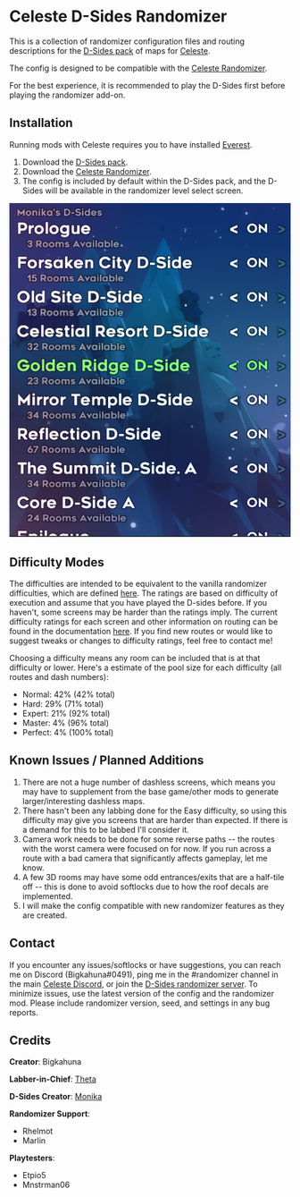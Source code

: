 Celeste D-Sides Randomizer
==========================
This is a collection of randomizer configuration files and routing descriptions for the [D-Sides pack](https://gamebanana.com/maps/202524) of maps for [Celeste](http://www.celestegame.com/). 

The config is designed to be compatible with the [Celeste Randomizer](https://github.com/rhelmot/CelesteRandomizer).

For the best experience, it is recommended to play the D-Sides first before playing the randomizer add-on.


Installation
------------
Running mods with Celeste requires you to have installed [Everest](https://everestapi.github.io/).

1. Download the [D-Sides pack](https://gamebanana.com/maps/202524).
2. Download the [Celeste Randomizer](https://gamebanana.com/tools/6848).
3. The config is included by default within the D-Sides pack, and the D-Sides will be available in the randomizer level select screen.

![level select](docs/img/level_select.PNG)


Difficulty Modes
----------------
The difficulties are intended to be equivalent to the vanilla randomizer difficulties, which are defined [here](https://github.com/rhelmot/CelesteRandomizer#difficulty-modes). The ratings are based on difficulty of execution and assume that you have played the D-sides before. If you haven't, some screens may be harder than the ratings imply. The current difficulty ratings for each screen and other information on routing can be found in the documentation [here](docs/routing). If you find new routes or would like to suggest tweaks or changes to difficulty ratings, feel free to contact me!

Choosing a difficulty means any room can be included that is at that difficulty or lower. Here's a estimate of the pool size for each difficulty (all routes and dash numbers):
* Normal: 42% (42% total)
* Hard: 29% (71% total)
* Expert: 21% (92% total)
* Master: 4% (96% total)
* Perfect: 4% (100% total)


Known Issues / Planned Additions
--------------------------------
1. There are not a huge number of dashless screens, which means you may have to supplement from the base game/other mods to generate larger/interesting dashless maps.
2. There hasn't been any labbing done for the Easy difficulty, so using this difficulty may give you screens that are harder than expected. If there is a demand for this to be labbed I'll consider it.
3. Camera work needs to be done for some reverse paths -- the routes with the worst camera were focused on for now. If you run across a route with a bad camera that significantly affects gameplay, let me know.
4. A few 3D rooms may have some odd entrances/exits that are a half-tile off -- this is done to avoid softlocks due to how the roof decals are implemented.
5. I will make the config compatible with new randomizer features as they are created.


Contact
-------
If you encounter any issues/softlocks or have suggestions, you can reach me on Discord (Bigkahuna#0491), ping me in the #randomizer channel in the main [Celeste Discord](https://discord.gg/celeste), or join the [D-Sides randomizer server](https://discord.gg/MahZcmr). To minimize issues, use the latest version of the config and the randomizer mod. Please include randomizer version, seed, and settings in any bug reports.


Credits
-------
**Creator**: Bigkahuna

**Labber-in-Chief**: [Theta](https://www.twitch.tv/thetagc)

**D-Sides Creator**: [Monika](https://www.twitch.tv/monika523)

**Randomizer Support**:
* Rhelmot
* Marlin

**Playtesters**:
* Etpio5
* Mnstrman06